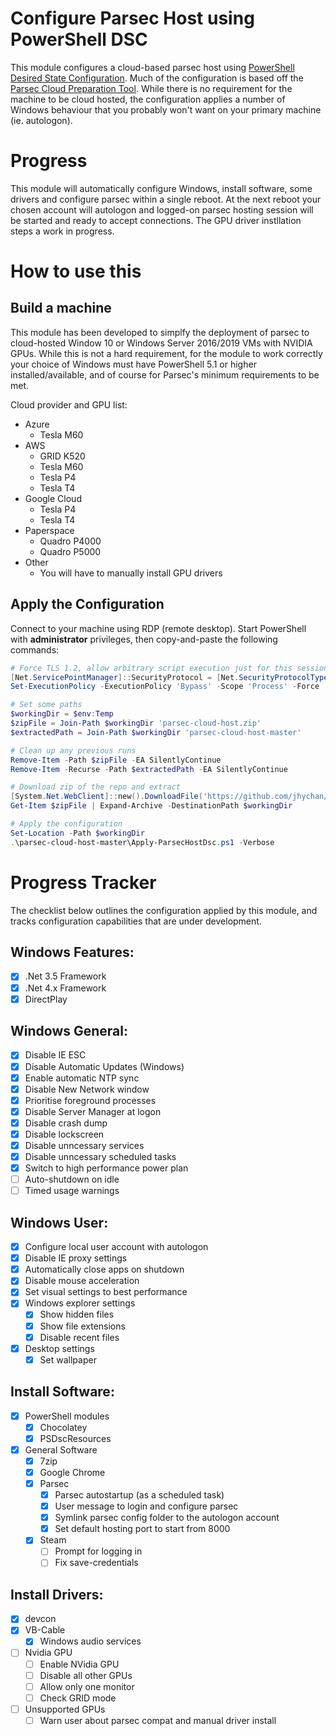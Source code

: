 # Configure Parsec Host using PowerShell DSC
This module configures a cloud-based parsec host using [PowerShell Desired State Configuration](https://docs.microsoft.com/en-us/powershell/scripting/dsc/getting-started/wingettingstarted?view=powershell-5.1). Much of the configuration is based off the [Parsec Cloud Preparation Tool](https://github.com/jamesstringerparsec/Parsec-Cloud-Preparation-Tool). While there is no requirement for the machine to be cloud hosted, the configuration applies a number of Windows behaviour that you probably won't want on your primary machine (ie. autologon).

# Progress
This module will automatically configure Windows, install software, some drivers and configure parsec within a single reboot. At the next reboot your chosen account will autologon and logged-on parsec hosting session will be started and ready to accept connections. The GPU driver instllation steps a work in progress.

# How to use this
## Build a machine
This module has been developed to simplfy the deployment of parsec to cloud-hosted Window 10 or Windows Server 2016/2019 VMs with NVIDIA GPUs. While this is not a hard requirement, for the module to work correctly your choice of Windows must have PowerShell 5.1 or higher installed/available, and of course for Parsec's minimum requirements to be met.

Cloud provider and GPU list:
 - Azure
   - Tesla M60
 - AWS
   - GRID K520
   - Tesla M60
   - Tesla P4
   - Tesla T4
 - Google Cloud
   - Tesla P4
   - Tesla T4
 - Paperspace
   - Quadro P4000
   - Quadro P5000
 - Other
   - You will have to manually install GPU drivers

## Apply the Configuration
Connect to your machine using RDP (remote desktop). Start PowerShell with **administrator** privileges, then copy-and-paste the following commands:
```powershell
# Force TLS 1.2, allow arbitrary script execution just for this session
[Net.ServicePointManager]::SecurityProtocol = [Net.SecurityProtocolType]::Tls12
Set-ExecutionPolicy -ExecutionPolicy 'Bypass' -Scope 'Process' -Force

# Set some paths
$workingDir = $env:Temp
$zipFile = Join-Path $workingDir 'parsec-cloud-host.zip'
$extractedPath = Join-Path $workingDir 'parsec-cloud-host-master'

# Clean up any previous runs
Remove-Item -Path $zipFile -EA SilentlyContinue
Remove-Item -Recurse -Path $extractedPath -EA SilentlyContinue

# Download zip of the repo and extract
[System.Net.WebClient]::new().DownloadFile('https://github.com/jhychan/parsec-cloud-host/archive/master.zip', $zipFile)
Get-Item $zipFile | Expand-Archive -DestinationPath $workingDir

# Apply the configuration
Set-Location -Path $workingDir
.\parsec-cloud-host-master\Apply-ParsecHostDsc.ps1 -Verbose
```


# Progress Tracker
The checklist below outlines the configuration applied by this module, and tracks configuration capabilities that are under development.

## Windows Features:
 - [x] .Net 3.5 Framework
 - [x] .Net 4.x Framework
 - [x] DirectPlay

## Windows General:
 - [x] Disable IE ESC
 - [x] Disable Automatic Updates (Windows)
 - [x] Enable automatic NTP sync
 - [x] Disable New Network window
 - [x] Prioritise foreground processes
 - [x] Disable Server Manager at logon
 - [x] Disable crash dump
 - [x] Disable lockscreen
 - [x] Disable unncessary services
 - [x] Disable unncessary scheduled tasks
 - [x] Switch to high performance power plan
 - [ ] Auto-shutdown on idle
 - [ ] Timed usage warnings

## Windows User:
 - [x] Configure local user account with autologon
 - [x] Disable IE proxy settings
 - [x] Automatically close apps on shutdown
 - [x] Disable mouse acceleration
 - [x] Set visual settings to best performance
 - [x] Windows explorer settings
    - [x] Show hidden files
    - [x] Show file extensions
 	- [x] Disable recent files
 - [x] Desktop settings
 	- [x] Set wallpaper

## Install Software:
 - [x] PowerShell modules
 	- [x] Chocolatey
 	- [x] PSDscResources
 - [x] General Software
 	- [x] 7zip
 	- [x] Google Chrome
 	- [x] Parsec
 	   - [x] Parsec autostartup (as a scheduled task)
 	   - [x] User message to login and configure parsec
 	   - [x] Symlink parsec config folder to the autologon account
 	   - [x] Set default hosting port to start from 8000
 	- [x] Steam
 	   - [ ] Prompt for logging in
 	   - [ ] Fix save-credentials

## Install Drivers:
 - [x] devcon
 - [x] VB-Cable
 	- [x] Windows audio services
 - [ ] Nvidia GPU
 	- [ ] Enable NVidia GPU
 	- [ ] Disable all other GPUs
 	- [ ] Allow only one monitor
 	- [ ] Check GRID mode
 - [ ] Unsupported GPUs
    - [ ] Warn user about parsec compat and manual driver install
